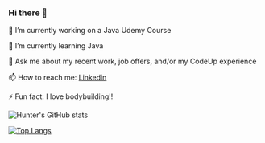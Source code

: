 ### Hi there 👋


 🔭 I’m currently working on a Java Udemy Course
 
 🌱 I’m currently learning Java
 
 💬 Ask me about my recent work, job offers, and/or my CodeUp experience
 
 📫 How to reach me: [Linkedin](https://www.linkedin.com/in/hunter-parks-752b20212/)
 
 ⚡ Fun fact: I love bodybuilding!!
 
 
 ![Hunter's GitHub stats](https://github-readme-stats.vercel.app/api?username=hunter-parks&show_icons=true&theme=calm)


[![Top Langs](https://github-readme-stats.vercel.app/api/top-langs/?username=hunter-parks&layout=compact)](https://github.com/hunter-parks/github-readme-stats)

<!--
**hunter-parks/hunter-parks** is a ✨ _special_ ✨ repository because its `README.md` (this file) appears on your GitHub profile.

